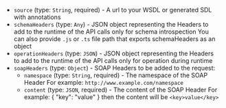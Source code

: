 
* `source` (type: `String`, required) - A url to your WSDL or generated SDL with annotations
* `schemaHeaders` (type: `Any`) - JSON object representing the Headers to add to the runtime of the API calls only for schema introspection
You can also provide `.js` or `.ts` file path that exports schemaHeaders as an object
* `operationHeaders` (type: `JSON`) - JSON object representing the Headers to add to the runtime of the API calls only for operation during runtime
* `soapHeaders` (type: `Object`) - SOAP Headers to be added to the request: 
  * `namespace` (type: `String`, required) - The namespace of the SOAP Header
For example: `http://www.example.com/namespace`
  * `content` (type: `JSON`, required) - The content of the SOAP Header
For example: { "key": "value" } then the content will be `<key>value</key>`
